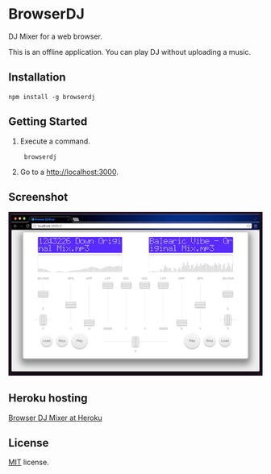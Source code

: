 # BrowserDJ

DJ Mixer for a web browser. 

This is an offline application. You can play DJ without uploading a music.

## Installation

	npm install -g browserdj

## Getting Started

1. Execute a command.

		browserdj

2. Go to a [http://localhost:3000](http://localhost:3000).

## Screenshot

![Screeb](./assets/screen.png)

## Heroku hosting

[Browser DJ Mixer at Heroku](http://browserdj.herokuapp.com/#)

## License

[MIT](http://opensource.org/licenses/MIT) license.





